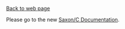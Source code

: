 [Back to web page](http://www.saxonica.com/saxon-c/index.xml)

Please go to the new [Saxon/C Documentation](https://www.saxonica.com/saxon-c/documentation/index.html).

